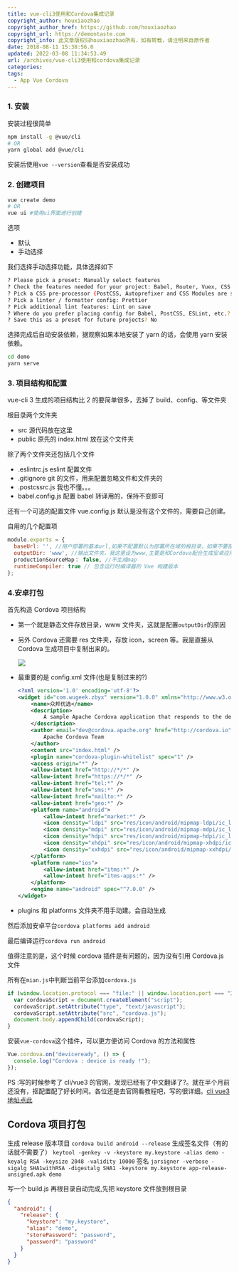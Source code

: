 ```yaml
---
title: vue-cli3使用和Cordova集成记录
copyright_author: houxiaozhao
copyright_author_href: https://github.com/houxiaozhao
copyright_url: https://demontaste.com
copyright_info: 此文章版权归houxiaozhao所有，如有转载，请注明来自原作者
date: 2018-08-11 15:38:56.0
updated: 2022-03-08 11:34:53.49
url: /archives/vue-cli3使用和cordova集成记录
categories:
tags:
  - App Vue Cordova
---
```


### 1. 安装

安装过程很简单

```sh
npm install -g @vue/cli
# OR
yarn global add @vue/cli
```

  <!--more-->

安装后使用`vue --version`查看是否安装成功

### 2. 创建项目

```sh
vue create demo
# OR
vue ui #使用ui界面进行创建
```

选项

- 默认
- 手动选择

我们选择手动选择功能，具体选择如下

```sh
? Please pick a preset: Manually select features
? Check the features needed for your project: Babel, Router, Vuex, CSS Pre-processors, Linter
? Pick a CSS pre-processor (PostCSS, Autoprefixer and CSS Modules are supported by default): LESS
? Pick a linter / formatter config: Prettier
? Pick additional lint features: Lint on save
? Where do you prefer placing config for Babel, PostCSS, ESLint, etc.? In dedicated config files
? Save this as a preset for future projects? No
```

选择完成后自动安装依赖，据观察如果本地安装了 yarn 的话，会使用 yarn 安装依赖。

```sh
cd demo
yarn serve
```

### 3. 项目结构和配置

vue-cli 3 生成的项目结构比 2 的要简单很多，去掉了 build、config、等文件夹

根目录两个文件夹

- src 源代码放在这里
- public 原先的 index.html 放在这个文件夹

除了两个文件夹还包括几个文件

- .eslintrc.js eslint 配置文件
- .gitignore git 的文件，用来配置忽略文件和文件夹的
- .postcssrc.js 我也不懂。。。
- babel.config.js 配置 babel 转译用的，保持不变即可

还有一个可选的配置文件 vue.config.js 默认是没有这个文件的，需要自己创建。

自用的几个配置项

```javascript
module.exports = {
  baseUrl: '', //用户部署的基本url,如果不配置默认为部署所在域的根目录，如果不要部署到子路径，则需要配置该项。如果设为空，转移后的使用相对路径引用文件。并且将所有的css js都放到了根目录
  outputDir: 'www', //输出文件夹，我这里设为www,主要是和Cordova配合生成安卓应用的。
  productionSourceMap： false, //不生成map
  runtimeCompiler: true // 包含运行时编译器的 Vue 构建版本
};

```

### 4.安卓打包

首先构造 Cordova 项目结构

- 第一个就是静态文件存放目录，www 文件夹，这就是配置`outputDir`的原因

- 另外 Cordova 还需要 res 文件夹，存放 icon，screen 等。我是直接从 Cordova 生成项目中复制出来的。

  ![](http://obr4xf51d.bkt.clouddn.com/18-8-11/92004247.jpg)

- 最重要的是 config.xml 文件(也是复制过来的?)

  ```xml
  <?xml version='1.0' encoding='utf-8'?>
  <widget id="com.wugeek.zbyx" version="1.0.0" xmlns="http://www.w3.org/ns/widgets" xmlns:cdv="http://cordova.apache.org/ns/1.0">
      <name>众邦优选</name>
      <description>
          A sample Apache Cordova application that responds to the deviceready event.
      </description>
      <author email="dev@cordova.apache.org" href="http://cordova.io">
          Apache Cordova Team
      </author>
      <content src="index.html" />
      <plugin name="cordova-plugin-whitelist" spec="1" />
      <access origin="*" />
      <allow-intent href="http://*/*" />
      <allow-intent href="https://*/*" />
      <allow-intent href="tel:*" />
      <allow-intent href="sms:*" />
      <allow-intent href="mailto:*" />
      <allow-intent href="geo:*" />
      <platform name="android">
          <allow-intent href="market:*" />
          <icon density="ldpi" src="res/icon/android/mipmap-ldpi/ic_launcher.png" />
          <icon density="mdpi" src="res/icon/android/mipmap-mdpi/ic_launcher.png" />
          <icon density="hdpi" src="res/icon/android/mipmap-hdpi/ic_launcher.png" />
          <icon density="xhdpi" src="res/icon/android/mipmap-xhdpi/ic_launcher.png" />
          <icon density="xxhdpi" src="res/icon/android/mipmap-xxhdpi/ic_launcher.png" />
      </platform>
      <platform name="ios">
          <allow-intent href="itms:*" />
          <allow-intent href="itms-apps:*" />
      </platform>
      <engine name="android" spec="^7.0.0" />
  </widget>

  ```

- plugins 和 platforms 文件夹不用手动建。会自动生成

然后添加安卓平台`cordova platforms add android`

最后编译运行`cordova run android`

值得注意的是，这个时候 cordova 插件是有问题的，因为没有引用 Cordova.js 文件

所有在`mian.js`中判断当前平台添加`cordova.js`

```javascript
if (window.location.protocol === "file:" || window.location.port === "3000") {
  var cordovaScript = document.createElement("script");
  cordovaScript.setAttribute("type", "text/javascript");
  cordovaScript.setAttribute("src", "cordova.js");
  document.body.appendChild(cordovaScript);
}
```

安装`vue-cordova`这个插件，可以更方便访问 Cordova 的方法和属性

```javascript
Vue.cordova.on("deviceready", () => {
  console.log("Cordova : device is ready !");
});
```

PS :写的时候参考了 cli/vue3 的官网，发现已经有了中文翻译了?。就在半个月前还没有，抠配置配了好长时间。各位还是去官网看教程吧，写的很详细。[cli vue3 地址点此](https://cli.vuejs.org/zh/)

## Cordova 项目打包

生成 release 版本项目
`cordova build android --release`
生成签名文件（有的话就不需要了）
`keytool -genkey -v -keystore my.keystore -alias demo -keyalg RSA -keysize 2048 -validity 10000`
签名
`jarsigner -verbose -sigalg SHA1withRSA -digestalg SHA1 -keystore my.keystore app-release-unsigned.apk demo`

写一个 build.js 再根目录自动完成,先把 keystore 文件放到根目录

```json
{
  "android": {
    "release": {
      "keystore": "my.keystore",
      "alias": "demo",
      "storePassword": "password",
      "password": "password"
    }
  }
}
```
